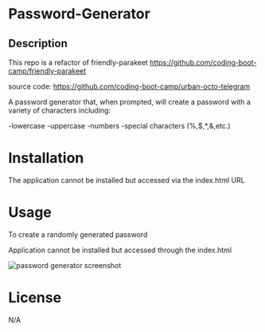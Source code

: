 # Password-Generator

## Description
This repo is a refactor of friendly-parakeet https://github.com/coding-boot-camp/friendly-parakeet

source code: https://github.com/coding-boot-camp/urban-octo-telegram

A password generator that, when prompted, will create a password with a variety of characters including:

-lowercase
-uppercase
-numbers
-special characters (%,$,*,&,etc.)

# Installation

The application cannot be installed but accessed via the index.html URL

# Usage

To create a randomly generated password

Application cannot be installed but accessed through the index.html

![password generator screenshot](https://github.com/seantaylor1006/Password-Generator/assets/133485957/dec99094-314b-4673-bcca-bc53a3acf7dd)

<!--adding screenshot to the ReadMe, found this specific method on stackoverflow-->
# License

N/A
